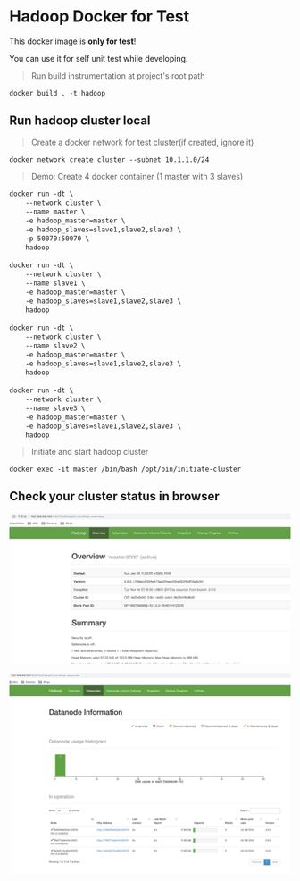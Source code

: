 # Hadoop Docker for Test

This docker image is **only for test**! 

You can use it for self unit test while developing.

> Run build instrumentation at project's root path

```
docker build . -t hadoop
```

## Run hadoop cluster local

> Create a docker network for test cluster(if created, ignore it)

```
docker network create cluster --subnet 10.1.1.0/24
```

> Demo: Create 4 docker container (1 master with 3 slaves)

```
docker run -dt \
    --network cluster \
    --name master \
    -e hadoop_master=master \
    -e hadoop_slaves=slave1,slave2,slave3 \
    -p 50070:50070 \
    hadoop

docker run -dt \
    --network cluster \
    --name slave1 \
    -e hadoop_master=master \
    -e hadoop_slaves=slave1,slave2,slave3 \
    hadoop

docker run -dt \
    --network cluster \
    --name slave2 \
    -e hadoop_master=master \
    -e hadoop_slaves=slave1,slave2,slave3 \
    hadoop
    
docker run -dt \
    --network cluster \
    --name slave3 \
    -e hadoop_master=master \
    -e hadoop_slaves=slave1,slave2,slave3 \
    hadoop
```

> Initiate and start hadoop cluster

```
docker exec -it master /bin/bash /opt/bin/initiate-cluster 
```

## Check your cluster status in browser

![master](img/master.png)

![slaves](img/slaves.png)
